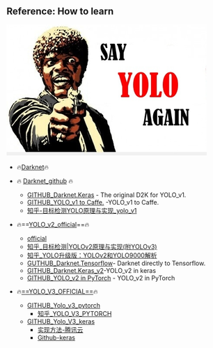 ## Reference: How to learn

![img](assets/sayit.jpg)

- 🔥[Darknet](https://pjreddie.com/darknet/)🔥

- 🔥 [Darknet_github](https://github.com/pjreddie/darknet) 🔥

  - [GITHUB_Darknet.Keras](https://github.com/sunshineatnoon/Darknet.keras) - The original D2K for YOLO_v1.
  - [GITHUB_YOLO_v1 to Caffe.](https://github.com/xingwangsfu/caffe-yolo) -YOLO_v1 to Caffe.
  - [知乎-目标检测YOLO原理与实现_yolo_v1](https://zhuanlan.zhihu.com/p/32525231)

- 🔥==[YOLO_v2_official](https://pjreddie.com/darknet/yolov2/)==🔥

  - [official](https://github.com/PaulChongPeng/darknet)
  - [知乎_目标检测|YOLOv2原理与实现(附YOLOv3)](https://zhuanlan.zhihu.com/p/35325884)
  - [知乎_YOLO升级版：YOLOv2和YOLO9000解析](https://zhuanlan.zhihu.com/p/25052190)
  - [GUTHUB_Darknet.Tensorflow](https://github.com/thtrieu/darkflow)- Darknet directly to Tensorflow.
  - [GITHUB_Darknet.Keras_v2](https://github.com/allanzelener/YAD2K)-YOLO_v2 in keras
  - [GITHUB_YOLO_v2 in PyTorch](https://github.com/longcw/yolo2-pytorch) - YOLO_v2 in PyTorch

- 🔥[==YOLO_V3_OFFICIAL==](https://pjreddie.com/darknet/yolo/)🔥

  - [GITHUB_Yolo_v3_pytorch](https://github.com/ayooshkathuria/YOLO_v3_tutorial_from_scratch)
    - [知乎_YOLO_V3_PYTORCH](https://mp.weixin.qq.com/s/3mnV8gz1AsYQ2ElK--Ihrg)
  - [GITHUB_Yolo_V3_keras](https://github.com/qqwweee/keras-yolo3)  
    - [实现方法-腾讯云](https://cloud.tencent.com/developer/article/1093051)
    - [Github-keras](https://github.com/xiaochus/YOLOv3)




